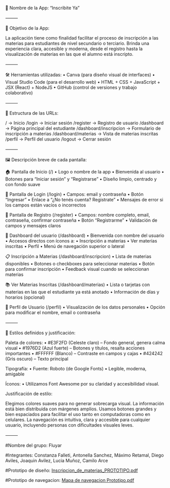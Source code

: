 📱 Nombre de la App: “Inscribite Ya”

⸻

🎯 Objetivo de la App:

La aplicación tiene como finalidad facilitar el proceso de inscripción a las materias para estudiantes de nivel secundario o terciario. Brinda una experiencia clara, accesible y moderna, desde el registro hasta la visualización de materias en las que el alumno está inscripto.

⸻

🛠️ Herramientas utilizadas:
	•	Canva (para diseño visual de interfaces)
	•	Visual Studio Code (para el desarrollo web)
	•	HTML + CSS + JavaScript + JSX (React) + NodeJS
	•	GitHub (control de versiones y trabajo colaborativo)

⸻

🧭 Estructura de las URLs:

/                      → Inicio
/login                → Iniciar sesión
/register             → Registro de usuario
/dashboard            → Página principal del estudiante
/dashboard/inscripcion → Formulario de inscripción a materias
/dashboard/materias   → Vista de materias inscritas
/perfil               → Perfil del usuario
/logout               → Cerrar sesión


⸻

🖼️ Descripción breve de cada pantalla:

🏠 Pantalla de Inicio (/)
	•	Logo o nombre de la app
	•	Bienvenida al usuario
	•	Botones para “Iniciar sesión” y “Registrarse”
	•	Diseño limpio, centrado y con fondo suave

🔐 Pantalla de Login (/login)
	•	Campos: email y contraseña
	•	Botón “Ingresar”
	•	Enlace a “¿No tenés cuenta? Registrate”
	•	Mensajes de error si los campos están vacíos o incorrectos

📝 Pantalla de Registro (/register)
	•	Campos: nombre completo, email, contraseña, confirmar contraseña
	•	Botón “Registrarme”
	•	Validación de campos y mensajes claros

🧭 Dashboard del usuario (/dashboard)
	•	Bienvenida con nombre del usuario
	•	Accesos directos con íconos a:
	•	Inscripción a materias
	•	Ver materias inscritas
	•	Perfil
	•	Menú de navegación superior o lateral

📋 Inscripción a Materias (/dashboard/inscripcion)
	•	Lista de materias disponibles
	•	Botones o checkboxes para seleccionar materias
	•	Botón para confirmar inscripción
	•	Feedback visual cuando se seleccionan materias

📚 Ver Materias Inscritas (/dashboard/materias)
	•	Lista o tarjetas con materias en las que el estudiante ya está anotado
	•	Información de días y horarios (opcional)

👤 Perfil de Usuario (/perfil)
	•	Visualización de los datos personales
	•	Opción para modificar el nombre, email o contraseña

⸻

🎨 Estilos definidos y justificación:

Paleta de colores:
	•	#E3F2FD (Celeste claro) – Fondo general, genera calma visual
	•	#1976D2 (Azul fuerte) – Botones y títulos, resalta acciones importantes
	•	#FFFFFF (Blanco) – Contraste en campos y cajas
	•	#424242 (Gris oscuro) – Texto principal

Tipografía:
	•	Fuente: Roboto (de Google Fonts)
	•	Legible, moderna, amigable

Íconos:
	•	Utilizamos Font Awesome por su claridad y accesibilidad visual.

Justificación de estilo:

Elegimos colores suaves para no generar sobrecarga visual. La información está bien distribuida con márgenes amplios. Usamos botones grandes y bien espaciados para facilitar el uso tanto en computadoras como en celulares. La navegación es intuitiva, clara y accesible para cualquier usuario, incluyendo personas con dificultades visuales leves.

⸻

#Nombre del grupo: Fluyar

#Integrantes: Constanza Falleti, Antonella Sanchez, Máximo Retamal, Diego Aviles, Joaquin Avilez, Lucia  Muñoz, Camilo Arce

#Prototipo de diseño:
[Inscripcion_de_materias_PROTOTIPO.pdf](https://github.com/user-attachments/files/20581786/Inscripcion_de_materias_PROTOTIPO.pdf)

#Prototipo de navegacion:
[Mapa de navegacion Prototipo.pdf](https://github.com/user-attachments/files/20599876/Mapa.de.navegacion.Prototipo.pdf)

